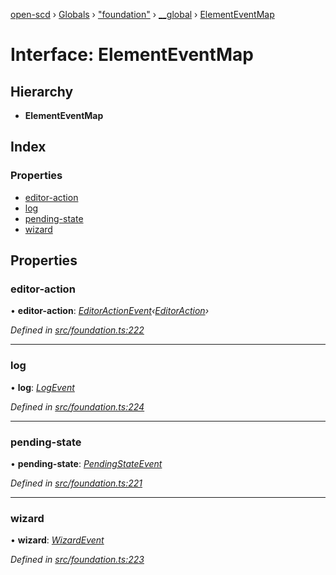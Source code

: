 [open-scd](../README.md) › [Globals](../globals.md) › ["foundation"](../modules/_foundation_.md) › [__global](../modules/_foundation_.__global.md) › [ElementEventMap](_foundation_.__global.elementeventmap.md)

# Interface: ElementEventMap

## Hierarchy

* **ElementEventMap**

## Index

### Properties

* [editor-action](_foundation_.__global.elementeventmap.md#editor-action)
* [log](_foundation_.__global.elementeventmap.md#log)
* [pending-state](_foundation_.__global.elementeventmap.md#pending-state)
* [wizard](_foundation_.__global.elementeventmap.md#wizard)

## Properties

###  editor-action

• **editor-action**: *[EditorActionEvent](../modules/_foundation_.md#editoractionevent)‹[EditorAction](../modules/_foundation_.md#editoraction)›*

*Defined in [src/foundation.ts:222](https://github.com/openscd/open-scd/blob/a86044f/src/foundation.ts#L222)*

___

###  log

• **log**: *[LogEvent](../modules/_foundation_.md#logevent)*

*Defined in [src/foundation.ts:224](https://github.com/openscd/open-scd/blob/a86044f/src/foundation.ts#L224)*

___

###  pending-state

• **pending-state**: *[PendingStateEvent](../modules/_foundation_.md#pendingstateevent)*

*Defined in [src/foundation.ts:221](https://github.com/openscd/open-scd/blob/a86044f/src/foundation.ts#L221)*

___

###  wizard

• **wizard**: *[WizardEvent](../modules/_foundation_.md#wizardevent)*

*Defined in [src/foundation.ts:223](https://github.com/openscd/open-scd/blob/a86044f/src/foundation.ts#L223)*
